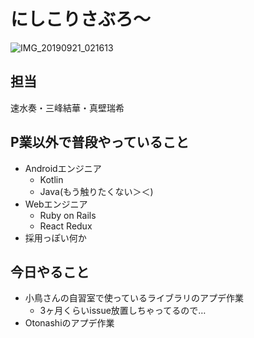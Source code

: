 # にしこりさぶろ〜

![IMG_20190921_021613](https://user-images.githubusercontent.com/8080435/71161606-fd614e80-228c-11ea-92f2-7d658c918c28.jpg)

## 担当

速水奏・三峰結華・真壁瑞希

## P業以外で普段やっていること

- Androidエンジニア
  - Kotlin
  - Java(もう触りたくない＞＜)
- Webエンジニア
  - Ruby on Rails
  - React Redux
- 採用っぽい何か

## 今日やること

- 小鳥さんの自習室で使っているライブラリのアプデ作業
  - 3ヶ月くらいissue放置しちゃってるので…
- Otonashiのアプデ作業
